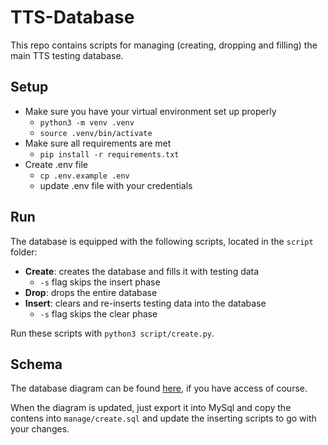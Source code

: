 # TTS-Database

This repo contains scripts for managing (creating, dropping and filling) the main TTS testing database.

## Setup
- Make sure you have your virtual environment set up properly
  - `python3 -m venv .venv`
  - `source .venv/bin/activate`
- Make sure all requirements are met
  - `pip install -r requirements.txt`
- Create .env file
  - `cp .env.example .env`
  - update .env file with your credentials
 
## Run
The database is equipped with the following scripts, located in the `script` folder:
- **Create**: creates the database and fills it with testing data
  - `-s` flag skips the insert phase
- **Drop**: drops the entire database
- **Insert**: clears and re-inserts testing data into the database
  - `-s` flag skips the clear phase

Run these scripts with `python3 script/create.py`.

## Schema

The database diagram can be found [here](https://dbdiagram.io/d/CommunistBachelor-652c00e7ffbf5169f0b71ee4), if you have access of course.

When the diagram is updated, just export it into MySql and copy the contens into `manage/create.sql` and update the inserting scripts to go with your changes.
